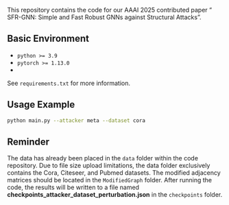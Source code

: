 This repository contains the code for our AAAI 2025 contributed paper “
SFR-GNN: Simple and Fast Robust GNNs against Structural Attacks”.

## Basic Environment

* `python >= 3.9`
* `pytorch >= 1.13.0`
*

See `requirements.txt` for more information.

## Usage Example

```bash
python main.py --attacker meta --dataset cora
```

## Reminder

The data has already been placed in the `data` folder within the code repository.
Due to file size upload limitations, the data folder exclusively contains the Cora, Citeseer, and Pubmed datasets.
The modified adjacency matrices should be located in the `ModifiedGraph` folder.
After running the code, the results will be written to a file named **checkpoints_attacker_dataset_perturbation.json**
in the `checkpoints` folder.